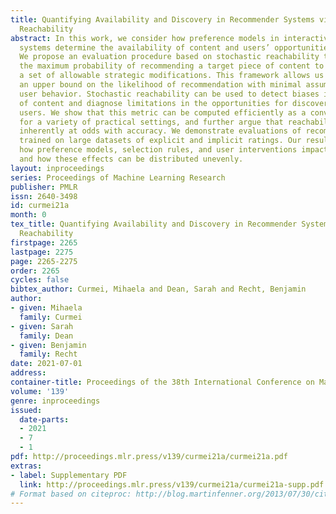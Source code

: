 ```yaml
---
title: Quantifying Availability and Discovery in Recommender Systems via Stochastic
  Reachability
abstract: In this work, we consider how preference models in interactive recommendation
  systems determine the availability of content and users’ opportunities for discovery.
  We propose an evaluation procedure based on stochastic reachability to quantify
  the maximum probability of recommending a target piece of content to an user for
  a set of allowable strategic modifications. This framework allows us to compute
  an upper bound on the likelihood of recommendation with minimal assumptions about
  user behavior. Stochastic reachability can be used to detect biases in the availability
  of content and diagnose limitations in the opportunities for discovery granted to
  users. We show that this metric can be computed efficiently as a convex program
  for a variety of practical settings, and further argue that reachability is not
  inherently at odds with accuracy. We demonstrate evaluations of recommendation algorithms
  trained on large datasets of explicit and implicit ratings. Our results illustrate
  how preference models, selection rules, and user interventions impact reachability
  and how these effects can be distributed unevenly.
layout: inproceedings
series: Proceedings of Machine Learning Research
publisher: PMLR
issn: 2640-3498
id: curmei21a
month: 0
tex_title: Quantifying Availability and Discovery in Recommender Systems via Stochastic
  Reachability
firstpage: 2265
lastpage: 2275
page: 2265-2275
order: 2265
cycles: false
bibtex_author: Curmei, Mihaela and Dean, Sarah and Recht, Benjamin
author:
- given: Mihaela
  family: Curmei
- given: Sarah
  family: Dean
- given: Benjamin
  family: Recht
date: 2021-07-01
address:
container-title: Proceedings of the 38th International Conference on Machine Learning
volume: '139'
genre: inproceedings
issued:
  date-parts:
  - 2021
  - 7
  - 1
pdf: http://proceedings.mlr.press/v139/curmei21a/curmei21a.pdf
extras:
- label: Supplementary PDF
  link: http://proceedings.mlr.press/v139/curmei21a/curmei21a-supp.pdf
# Format based on citeproc: http://blog.martinfenner.org/2013/07/30/citeproc-yaml-for-bibliographies/
---
```


